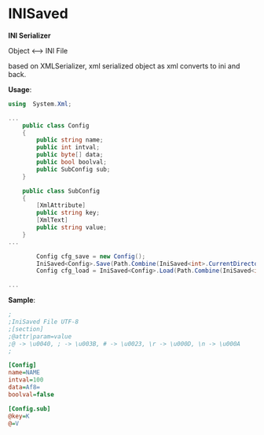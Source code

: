 # INISaved

**INI Serializer**

Object <--> INI File    

based on XMLSerializer, xml serialized object as xml converts to ini and back.

**Usage**:
```C#
using  System.Xml;

...
    public class Config
    {
        public string name;
        public int intval;
        public byte[] data;
        public bool boolval;
        public SubConfig sub;
    }

    public class SubConfig
    {
        [XmlAttribute]
        public string key;
        [XmlText]
        public string value;
    }
...

        Config cfg_save = new Config();
        IniSaved<Config>.Save(Path.Combine(IniSaved<int>.CurrentDirectory(), "Config.ini"), cfg_save);
        Config cfg_load = IniSaved<Config>.Load(Path.Combine(IniSaved<int>.CurrentDirectory(), "Config.ini"),);

...
```

**Sample**:
```ini
;
;IniSaved File UTF-8
;[section]
;@attr|param=value
;@ -> \u0040, ; -> \u003B, # -> \u0023, \r -> \u000D, \n -> \u000A
;

[Config]
name=NAME
intval=100
data=Af8=
boolval=false

[Config.sub]
@key=K
@=V
```
